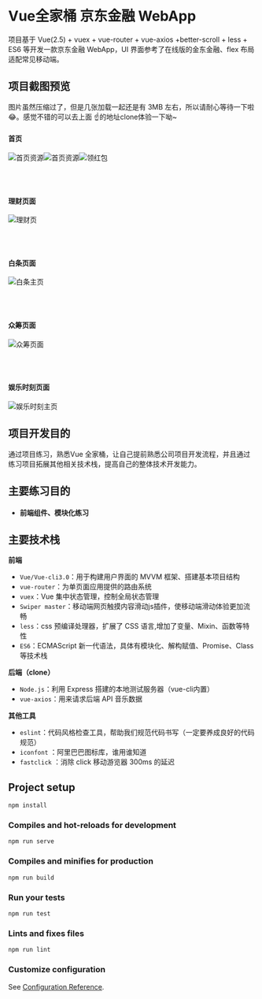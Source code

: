 # Vue全家桶 京东金融 WebApp

项目基于 Vue(2.5) + vuex + vue-router + vue-axios +better-scroll + less + ES6 等开发一款京东金融 WebApp，UI 界面参考了在线版的金东金融、flex 布局适配常见移动端。


## 项目截图预览

图片虽然压缩过了，但是几张加载一起还是有 3MB 左右，所以请耐心等待一下啦:joy:。感觉不错的可以去上面 :point_up:的地址clone体验一下呦~



#### 首页

![首页资源](https://x0516.github.io/SourceData/ProjectSourceImg/JD_Finance/Home/home1.jpg)![首页资源](https://x0516.github.io/SourceData/ProjectSourceImg/JD_Finance/Home/home2.jpg)![领红包](https://x0516.github.io/SourceData/ProjectSourceImg/JD_Finance/Home/freePacket.jpg)


<br><br>
#### 理财页面

![理财页](https://x0516.github.io/SourceData/ProjectSourceImg/JD_Finance/Finance/finance.jpg)



<br><br>
#### 白条页面

![白条主页](https://x0516.github.io/SourceData/ProjectSourceImg/JD_Finance/BaiTiao/baitiao.jpg)


<br><br>
#### 众筹页面

![众筹页面](https://x0516.github.io/SourceData/ProjectSourceImg/JD_Finance/CrowdFunding/crowdfunding.jpg)



<br><br>
#### 娱乐时刻页面
![娱乐时刻主页](https://x0516.github.io/SourceData/ProjectSourceImg/JD_Finance/Relax/relax.jpg) 




## 项目开发目的

通过项目练习，熟悉Vue 全家桶，让自己提前熟悉公司项目开发流程，并且通过练习项目拓展其他相关技术栈，提高自己的整体技术开发能力。


## 主要练习目的
* ####  前端组件、模块化练习


## 主要技术栈

**前端**

* `Vue/Vue-cli3.0`：用于构建用户界面的 MVVM 框架、搭建基本项目结构
* `vue-router`：为单页面应用提供的路由系统
* `vuex`：Vue 集中状态管理，控制全局状态管理
* `Swiper master`：移动端网页触摸内容滑动js插件，使移动端滑动体验更加流畅
* `less`：css 预编译处理器，扩展了 CSS 语言,增加了变量、Mixin、函数等特性
* `ES6`：ECMAScript 新一代语法，具体有模块化、解构赋值、Promise、Class 等技术栈

**后端（clone）**

* `Node.js`：利用 Express 搭建的本地测试服务器（vue-cli内置）
* `vue-axios`：用来请求后端 API 音乐数据

**其他工具**

* `eslint`：代码风格检查工具，帮助我们规范代码书写（一定要养成良好的代码规范）
* `iconfont` ：阿里巴巴图标库，谁用谁知道
* `fastclick` ：消除 click 移动游览器 300ms 的延迟

## Project setup
```
npm install
```

### Compiles and hot-reloads for development
```
npm run serve
```

### Compiles and minifies for production
```
npm run build
```

### Run your tests
```
npm run test
```

### Lints and fixes files
```
npm run lint
```

### Customize configuration
See [Configuration Reference](https://cli.vuejs.org/config/).
